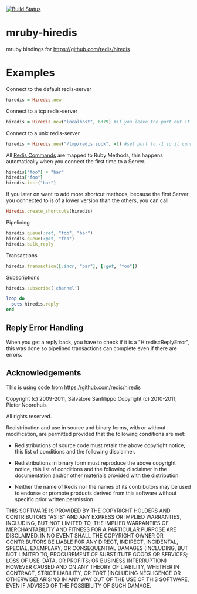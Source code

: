 [![Build Status](https://travis-ci.org/Asmod4n/mruby-hiredis.svg)](https://travis-ci.org/Asmod4n/mruby-hiredis)
# mruby-hiredis
mruby bindings for https://github.com/redis/hiredis

Examples
========

Connect to the default redis-server
```ruby
hiredis = Hiredis.new
```

Connect to a tcp redis-server
```ruby
hiredis = Hiredis.new("localhost", 6379) #if you leave the port out it defaults to 6379
```

Connect to a unix redis-server
```ruby
hiredis = Hiredis.new("/tmp/redis.sock", -1) #set port to -1 so it connects to a unix socket
```

All [Redis Commands](http://redis.io/commands) are mapped to Ruby Methods, this happens automatically when you connect the first time to a Server.
```ruby
hiredis["foo"] = "bar"
hiredis["foo"]
hiredis.incr("bar")
```

If you later on want to add more shortcut methods, because the first Server you connected to is of a lower version than the others, you can call
```ruby
Hiredis.create_shortcuts(hiredis)
```

Pipelining
```ruby
hiredis.queue(:set, "foo", "bar")
hiredis.queue(:get, "foo")
hiredis.bulk_reply
```

Transactions
```ruby
hiredis.transaction([:incr, "bar"], [:get, "foo"])
```

Subscriptions
```ruby
hiredis.subscribe('channel')

loop do
  puts hiredis.reply
end
```

Reply Error Handling
--------------

When you get a reply back, you have to check if it is a "Hiredis::ReplyError", this was done so pipelined transactions can complete even if there are errors.


Acknowledgements
----------------
This is using code from https://github.com/redis/hiredis

Copyright (c) 2009-2011, Salvatore Sanfilippo <antirez at gmail dot com>
Copyright (c) 2010-2011, Pieter Noordhuis <pcnoordhuis at gmail dot com>

All rights reserved.

Redistribution and use in source and binary forms, with or without
modification, are permitted provided that the following conditions are met:

* Redistributions of source code must retain the above copyright notice,
  this list of conditions and the following disclaimer.

* Redistributions in binary form must reproduce the above copyright notice,
  this list of conditions and the following disclaimer in the documentation
  and/or other materials provided with the distribution.

* Neither the name of Redis nor the names of its contributors may be used
  to endorse or promote products derived from this software without specific
  prior written permission.

THIS SOFTWARE IS PROVIDED BY THE COPYRIGHT HOLDERS AND CONTRIBUTORS "AS IS" AND
ANY EXPRESS OR IMPLIED WARRANTIES, INCLUDING, BUT NOT LIMITED TO, THE IMPLIED
WARRANTIES OF MERCHANTABILITY AND FITNESS FOR A PARTICULAR PURPOSE ARE
DISCLAIMED. IN NO EVENT SHALL THE COPYRIGHT OWNER OR CONTRIBUTORS BE LIABLE FOR
ANY DIRECT, INDIRECT, INCIDENTAL, SPECIAL, EXEMPLARY, OR CONSEQUENTIAL DAMAGES
(INCLUDING, BUT NOT LIMITED TO, PROCUREMENT OF SUBSTITUTE GOODS OR SERVICES;
LOSS OF USE, DATA, OR PROFITS; OR BUSINESS INTERRUPTION) HOWEVER CAUSED AND ON
ANY THEORY OF LIABILITY, WHETHER IN CONTRACT, STRICT LIABILITY, OR TORT
(INCLUDING NEGLIGENCE OR OTHERWISE) ARISING IN ANY WAY OUT OF THE USE OF THIS
SOFTWARE, EVEN IF ADVISED OF THE POSSIBILITY OF SUCH DAMAGE.

